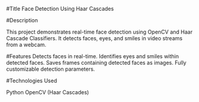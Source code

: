 #Title
Face Detection Using Haar Cascades

#Description

This project demonstrates real-time face detection using OpenCV and Haar Cascade Classifiers. It detects faces, eyes, and smiles in video streams from a webcam.

#Features
Detects faces in real-time.
Identifies eyes and smiles within detected faces.
Saves frames containing detected faces as images.
Fully customizable detection parameters.

#Technologies Used

Python
OpenCV (Haar Cascades)
